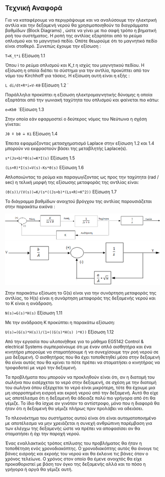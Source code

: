 ## 					Τεχνική Αναφορά

Για να καταφέρουμε να περιγράψουμε και να αναλύσουμε την ηλεκτρική αντλία και την δεξαμενή νερού θα χρησιμοποιηθούν τα διαγράμματα βαθμίδων (Block Diagrams) , ώστε να γίνει με πιο σαφή τρόπο η βηματική ροή του συστήματος. Η ροπή της αντλίας εξαρτάται από το ρεύμα οπλισμού και το μαγνητικό πεδίο. Οπότε θεωρούμε ότι το μαγνητικό πεδίο είναι σταθερό. Συνεπώς έχουμε την εξίσωση :

`Τ=K_t*i` 										Εξίσωση 1.1
				    

Όπου i το ρεύμα οπλισμού και  K_t η ισχύς του μαγνητικού πεδίου. Η εξίσωση η οποία διέπει το σύστημα για την αντλία, προκύπτει από τον νόμο του Kirchhoff για τάσεις. Η εξίσωση αυτή είναι η εξής :

`L di/dt+R*i=V-Κθ` 								Εξίσωση 1.2
   			 ̇      

Παράλληλα προκύπτει η εξίσωση ηλεκτρομαγνητικής δύναμης η οποία εξαρτάται από την γωνιακή ταχύτητα του οπλισμού και φαίνεται πιο κάτω:

`e=Kbθ `̇    									 Εξίσωση 1.3
				 

Στην οποία εάν εφαρμοστεί ο δεύτερος νόμος του Νεύτωνα η σχέση γίνεται:

`Jθ ̈+ bθ ̇= Ki` 								  Εξίσωση 1.4    

Έπειτα εφαρμόζοντας μετασχηματισμό Laplace  στην εξίσωση 1.2 και 1.4 μπορούν να εκφραστούν βάσει της μεταβλητής Laplace(s).


`s*(Js+b)*Θ(s)=K*I(s)`                 			 Εξίσωση 1.5
			

`(Ls+R)*I(s)=V(s)-Ks*Θ(s)`			   			 Εξίσωση 1.6


Απλοποιώντας το ρεύμα και παραγωγίζοντας ως προς την ταχύτητα (rad / sec) η τελική μορφή της εξίσωσης μεταφοράς της αντλίας είναι:


`(Θ(s))/(V(s))=K/(s*((Js+b)*(Ls+R)+K^2))`	     Εξίσωση 1.7

Το διάγραμμα βαθμίδων ανοιχτού βρόγχου της αντλίας παρουσιάζεται  στην παρακάτω εικόνα :

<img src="images/flow_diagram.png" />


<img src="images/water_tank_open.png" />


Στην παρακάτω εξίσωση το G(s) είναι για την συνάρτηση μεταφοράς της αντλίας, το H(s) είναι η συνάρτηση μεταφοράς της δεξαμενής νερού και το Κ είναι η ανάδραση.

`N(s)=G(s)*H(s)` 								 Εξίσωση 1.11     

Με την ανάδραση Κ προκύπτει η παρακάτω εξίσωση:

 `U(s)=(G(s)*H(s))/(1+((G(s)*H(s) )*K))`   		 Εξίσωση 1.12


Από την εργασία που υλοποιήθηκε για το μάθημα EG5142 Control & electrical Systems συμπεραίνουμε ότι με έναν απλό αισθητήρα και ένα κινητήρα μπορούμε να σταματήσουμε ή να συνεχίσουμε την ροή νερού σε μια δεξαμενή. Ο αισθητήρας που θα έχει τοποθετηθεί μέσα στην δεξαμενή θα είναι αυτός που θα κρίνει το πότε πρέπει να σταματήσει ο κινητήρας να τροφοδοτεί με νερό την δεξαμενή.

Τα προβλήματα που μπορούν να προκληθούν είναι ότι, αν η διατομή του σωλήνα που εισέρχεται το νερό στην δεξαμενή, σε σχέση με την διατομή του σωλήνα όπου εξέρχεται το νερό είναι μικρότερη, τότε θα έχουμε μια μη ισορροπημένη εισροή και εκροή νερού από την δεξαμενή.
Αυτό θα είχε ως αποτέλεσμα ότι η δεξαμενή θα άδειαζε πολύ πιο γρήγορα από ότι θα γέμιζε. Το ίδιο θα ίσχυε αν γινόταν το αντίστροφο, μόνο που η διαφορά θα ήταν ότι η δεξαμενή θα γέμιζε πλήρως πριν προλάβει να αδειάσει.

Το πλεονέκτημα του συστήματος αυτού είναι ότι είναι αυτοματοποιημένο με αποτέλεσμα να μην χρειάζεται η συνεχή ανθρώπινη παρέμβαση για των ελέγχω της δεξαμενής ώστε να πρέπει να αποφασίσει αν θα σταματήσει ή όχι την παροχή νερού.

Ένας εναλλακτικός τρόπος επίλυσης του προβλήματος θα ήταν η τοποθέτηση ενός χρονοδιακόπτης. Ο χρονοδιακόπτης αυτός θα άνοιγε τις βάνες εισροής και εκροής του νερού και θα έκλεινε τις βάνες όταν ο χρόνος τελείωνε. Ο χρόνος στον οποίο θα έμενε ανοιχτός θα είχε προκαθοριστεί με βάση τον όγκο της δεξαμενής αλλά και το πόσο η γρήγορα ή αργά θα γέμιζε αυτή. 
